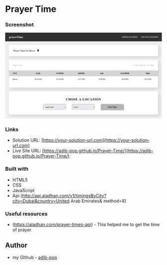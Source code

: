 # Prayer Time
### Screenshot

![screenShot](screenShot.png)

### Links

- Solution URL: [https://your-solution-url.com](https://your-solution-url.com)
- Live Site URL: [https://adib-pop.github.io/Prayer-Time/](https://adib-pop.github.io/Prayer-Time/)

### Built with

- HTML5
- CSS
- JavaScript
- Api (http://api.aladhan.com/v1/timingsByCity?city=Dubai&country=United Arab Emirates&  method=8)

### Useful resources

- (https://aladhan.com/prayer-times-api) - This helped me to get the time of prayer.

## Author

- my GIthub - [adib-pop](https://github.com/adib-pop)

